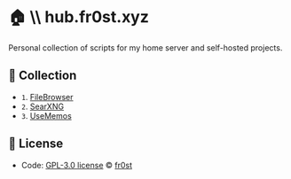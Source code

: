 # 🏠 \\\ hub.fr0st.xyz
Personal collection of scripts for my home server and self-hosted projects.

## 🔧 Collection

- `1`. [FileBrowser](https://github.com/fr0st-iwnl/hub.fr0st.xyz/blob/master/FileBrowser/README.md)
- `2`. [SearXNG](https://github.com/fr0st-iwnl/hub.fr0st.xyz/blob/master/SearXNG/README.md)
- `3`. [UseMemos](https://github.com/fr0st-iwnl/hub.fr0st.xyz/blob/master/UseMemos/README.md)


## 📄 License

- Code: [GPL-3.0 license](./LICENSE) © [fr0st](https://fr0st.xyz)
